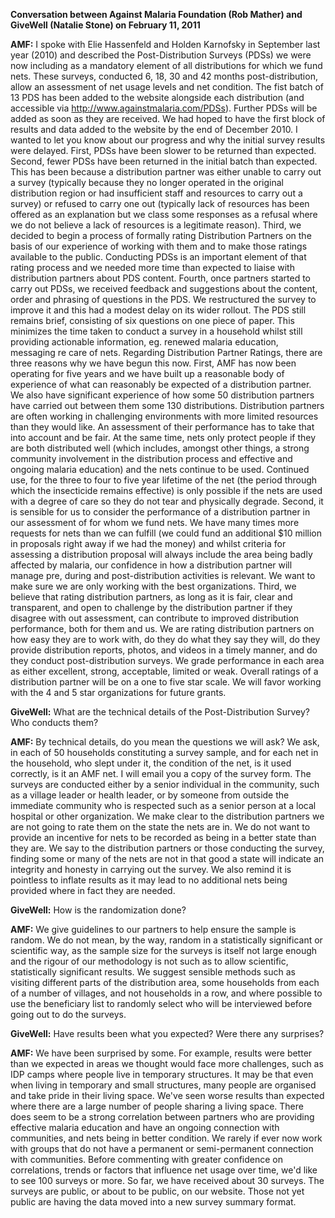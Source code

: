 **Conversation between Against Malaria Foundation (Rob Mather) and GiveWell (Natalie Stone) on February 11, 2011**

**AMF:** I spoke with Elie Hassenfeld and Holden Karnofsky in September last year (2010) and described the Post-Distribution Surveys (PDSs) we were now including as a mandatory element of all distributions for which we fund nets. These surveys, conducted 6, 18, 30 and 42 months post-distribution, allow an assessment of net usage levels and net condition. The fist batch of 13 PDS has been added to the website alongside each distribution (and accessible via http://www.againstmalaria.com/PDSs). Further PDSs will be added as soon as they are received. We had hoped to have the first block of results and data added to the website by the end of December 2010. I wanted to let you know about our progress and why the initial survey results were delayed. First, PDSs have been slower to be returned than expected. Second, fewer PDSs have been returned in the initial batch than expected. This has been because a distribution partner was either unable to carry out a survey (typically because they no longer operated in the original distribution region or had insufficient staff and resources to carry out a survey) or refused to carry one out (typically lack of resources has been offered as an explanation but we class some responses as a refusal where we do not believe a lack of resources is a legitimate reason). Third, we decided to begin a process of formally rating Distribution Partners on the basis of our experience of working with them and to make those ratings available to the public. Conducting PDSs is an important element of that rating process and we needed more time than expected to liaise with distribution partners about PDS content. Fourth, once partners started to carry out PDSs, we received feedback and suggestions about the content, order and phrasing of questions in the PDS. We restructured the survey to improve it and this had a modest delay on its wider rollout. The PDS still remains brief, consisting of six questions on one piece of paper. This minimizes the time taken to conduct a survey in a household whilst still providing actionable information, eg. renewed malaria education, messaging re care of nets. Regarding Distribution Partner Ratings, there are three reasons why we have begun this now. First, AMF has now been operating for five years and we have built up a reasonable body of experience of what can reasonably be expected of a distribution partner. We also have significant experience of how some 50 distribution partners have carried out between them some 130 distributions. Distribution partners are often working in challenging environments with more limited resources than they would like. An assessment of their performance has to take that into account and be fair. At the same time, nets only protect people if they are both distributed well (which includes, amongst other things, a strong community involvement in the distribution process and effective and ongoing malaria education) and the nets continue to be used. Continued use, for the three to four to five year lifetime of the net (the period through which the insecticide remains effective) is only possible if the nets are used with a degree of care so they do not tear and physically degrade. Second, it is sensible for us to consider the performance of a distribution partner in our assessment of for whom we fund nets. We have many times more requests for nets than we can fulfill (we could fund an additional $10 million in proposals right away if we had the money) and whilst criteria for assessing a distribution proposal will always include the area being badly affected by malaria, our confidence in how a distribution partner will manage pre, during and post-distribution activities is relevant. We want to make sure we are only working with the best organizations. Third, we believe that rating distribution partners, as long as it is fair, clear and transparent, and open to challenge by the distribution partner if they disagree with out assessment, can contribute to improved distribution performance, both for them and us. We are rating distribution partners on how easy they are to work with, do they do what they say they will, do they provide distribution reports, photos, and videos in a timely manner, and do they conduct post-distribution surveys. We grade performance in each area as either excellent, strong, acceptable, limited or weak. Overall ratings of a distribution partner will be on a one to five star scale. We will favor working with the 4 and 5 star organizations for future grants.

**GiveWell:** What are the technical details of the Post-Distribution Survey? Who conducts them?

**AMF:** By technical details, do you mean the questions we will ask? We ask, in each of 50 households constituting a survey sample, and for each net in the household, who slept under it, the condition of the net, is it used correctly, is it an AMF net. I will email you a copy of the survey form. The surveys are conducted either by a senior individual in the community, such as a village leader or health leader, or by someone from outside the immediate community who is respected such as a senior person at a local hospital or other organization. We make clear to the distribution partners we are not going to rate them on the state the nets are in. We do not want to provide an incentive for nets to be recorded as being in a better state than they are. We say to the distribution partners or those conducting the survey, finding some or many of the nets are not in that good a state will indicate an integrity and honesty in carrying out the survey. We also remind it is pointless to inflate results as it may lead to no additional nets being provided where in fact they are needed.

**GiveWell:** How is the randomization done?

**AMF:** We give guidelines to our partners to help ensure the sample is random. We do not mean, by the way, random in a statistically significant or scientific way, as the sample size for the surveys is itself not large enough and the rigour of our methodology is not such as to allow scientific, statistically significant results. We suggest sensible methods such as visiting different parts of the distribution area, some households from each of a number of villages, and not households in a row, and where possible to use the beneficiary list to randomly select who will be interviewed before going out to do the surveys.

**GiveWell:** Have results been what you expected? Were there any surprises?

**AMF:** We have been surprised by some. For example, results were better than we expected in areas we thought would face more challenges, such as IDP camps where people live in temporary structures. It may be that even when living in temporary and small structures, many people are organised and take pride in their living space. We've seen worse results than expected where there are a large number of people sharing a living space. There does seem to be a strong correlation between partners who are providing effective malaria education and have an ongoing connection with communities, and nets being in better condition. We rarely if ever now work with groups that do not have a permanent or semi-permanent connection with communities. Before commenting with greater confidence on correlations, trends or factors that influence net usage over time, we'd like to see 100 surveys or more. So far, we have received about 30 surveys. The surveys are public, or about to be public, on our website. Those not yet public are having the data moved into a new survey summary format.